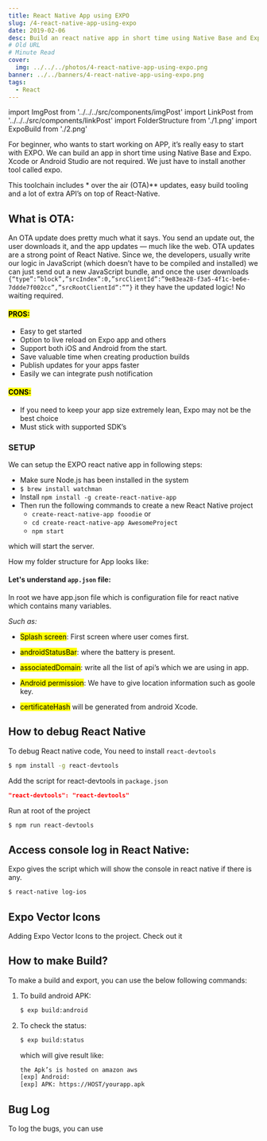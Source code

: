 ```yaml
---
title: React Native App using EXPO
slug: /4-react-native-app-using-expo
date: 2019-02-06
desc: Build an react native app in short time using Native Base and Expo
# Old URL
# Minute Read
cover:
  img: ../../../photos/4-react-native-app-using-expo.png
banner: ../../banners/4-react-native-app-using-expo.png
tags:
  - React
---
```


import ImgPost from '../../../src/components/imgPost'
import LinkPost from '../../../src/components/linkPost'
import FolderStructure from './1.png'
import ExpoBuild from './2.png'

For beginner, who wants to start working on APP, it’s really easy to start with EXPO. We can build an app in short time using Native Base and Expo. Xcode or Android Studio are not required. We just have to install another tool called expo.

This toolchain includes * over the air (OTA)** updates, easy build tooling and a lot of extra API’s on top of React-Native.

## What is OTA:

An OTA update does pretty much what it says. You send an update out, the user downloads it, and the app updates — much like the web. OTA updates are a strong point of React Native. Since we, the developers, usually write our logic in JavaScript (which doesn’t have to be compiled and installed) we can just send out a new JavaScript bundle, and once the user downloads `{“type”:”block”,”srcIndex”:0,”srcClientId”:”9e83ea28-f3a5-4f1c-be6e-7ddde7f002cc”,”srcRootClientId”:””}` it they have the updated logic! No waiting required.

#### <mark>PROS:</mark>

- Easy to get started
- Option to live reload on Expo app and others
- Support both iOS and Android from the start.
- Save valuable time when creating production builds
- Publish updates for your apps faster
- Easily we can integrate push notification

#### <mark>CONS:</mark>

- If you need to keep your app size extremely lean, Expo may not be the best choice
- Must stick with supported SDK’s

### SETUP

We can setup the EXPO react native app in following steps:

- Make sure Node.js has been installed in the system
- `$ brew install watchman`
- Install `npm install -g create-react-native-app`
- Then run the following commands to create a new React Native project
    - `create-react-native-app fooodie` or
    - `cd create-react-native-app AwesomeProject`
    - `npm start`


which will start the server.

How my folder structure for App looks like:

<ImgPost src={FolderStructure} alt="folder structure for expo react native" width="30" margin="10px" />

#### Let's understand `app.json` file:

In root we have app.json file which is configuration file for react native which contains many variables. 

*Such as:*

- <mark>Splash screen</mark>: First screen where user comes first.

- <mark>androidStatusBar</mark>: where the battery is present.

- <mark>associatedDomain</mark>: write all the list of api’s which we are using in app.

- <mark>Android permission</mark>: We have to give location information such as goole key.

- <mark>certificateHash</mark> will be generated from android Xcode.


## How to debug React Native

To debug React native code, You need to install `react-devtools` 

```sh
$ npm install -g react-devtools
```

Add the script for react-devtools in `package.json`

```json
"react-devtools": "react-devtools"
```

Run at root of the project
```sh
$ npm run react-devtools
```

## Access console log in React Native:

Expo gives the script which will show the console in react native if there is any.

```sh
$ react-native log-ios
```

## Expo Vector Icons

Adding Expo Vector Icons to the project. 
Check out it <LinkPost href="https://ionicons.com/" name='here' />

## How to make Build?
<ImgPost src={ExpoBuild} alt="expo build react native" />

To make a build and export, you can use the below following commands:
1. To build android APK:
   ```sh
   $ exp build:android
    ```

2. To check the status:
    ```sh
    $ exp build:status
    ```

    which will give result like:
    ```sh
    the Apk’s is hosted on amazon aws
    [exp] Android:
    [exp] APK: https://HOST/yourapp.apk
      ```

## Bug Log

To log the bugs, you can use <LinkPost href="https://sentry.io/welcome/" name='sentry' />